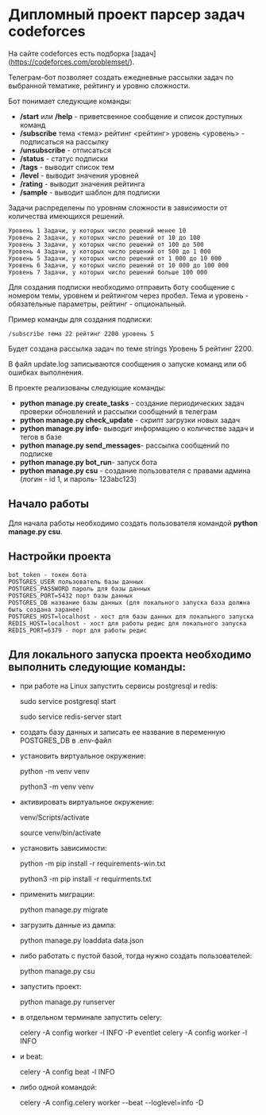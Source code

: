 # Дипломный проект парсер задач  codeforces
На сайте codeforces есть подборка [задач] (https://codeforces.com/problemset/).

Телеграм-бот позволяет создать ежедневные рассылки задач по выбранной тематике, рейтингу и уровню сложности.

Бот понимает следующие команды:
-   __/start__ или __/help__ - приветсвенное сообщение и список доступных команд
-   __/subscribe__ тема <тема> рейтинг <рейтинг> уровень <уровень> - подписаться на рассылку
-   __/unsubscribe__ - отписаться
-   __/status__ - статус подписки
-   __/tags__ - выводит список тем
-   __/level__ - выводит значения уровней
-   __/rating__ - выводит значения рейтинга
-   __/sample__ - выводит шаблон для подписки

Задачи распределены по уровням сложности в зависимости от количества имеющихся решений.

    Уровень 1 Задачи, у которых число решений менее 10
    Уровень 2 Задачи, у которых число решений от 10 до 100
    Уровень 3 Задачи, у которых число решений от 100 до 500
    Уровень 4 Задачи, у которых число решений от 500 до 1 000
    Уровень 5 Задачи, у которых число решений от 1 000 до 10 000
    Уровень 6 Задачи, у которых число решений от 10 000 до 100 000
    Уровень 7 Задачи, у которых число решений больше 100 000


Для создания подписки необходимо отправить боту сообщение с номером темы, уровнем и рейтингом через пробел. Тема и уровень -  обязательные параметры, рейтинг - опциональный.

Пример команды для создания подписки:

    /subscribe тема 22 рейтинг 2200 уровень 5

Будет создана рассылка задач по теме strings Уровень 5 рейтинг 2200.

В файл update.log записываются сообщения о запуске команд или об ошибках выполнения.

В проекте реализованы следующие команды:
-   __python manage.py create_tasks__ - создание периодических задач проверки обновлений и рассылки сообщений в телеграм
-   __python manage.py check_update__ - скрипт загрузки новых задач
-   __python manage.py info__- выводит информацию о количестве задач и тегов в базе
-   __python manage.py send_messages__- рассылка сообщений по подписке
-   __python manage.py bot_run__- запуск бота
-   __python manage.py csu__ - создание пользователя с правами админа (логин - id 1, и пароль- 123abc123)

## Начало работы
Для начала работы необходимо создать пользователя командой __python manage.py csu__.

## Настройки проекта
    bot_token - токен бота
    POSTGRES_USER пользователь базы данных
    POSTGRES_PASSWORD пароль для базы данных
    POSTGRES_PORT=5432 порт базы данных
    POSTGRES_DB название базы данных (для локального запуска база должна быть создана заранее)
    POSTGRES_HOST=localhost - хост для базы данных для локального запуска
    REDIS_HOST=localhost - хост для работы редис для локального запуска
    REDIS_PORT=6379 - порт для работы редис


## Для локального запуска проекта необходимо выполнить следующие команды:
-   при работе на Linux запустить сервисы postgresql и redis:

    sudo service postgresql start

    sudo service redis-server start
-   создать базу данных и записать ее название в переменную POSTGRES_DB в .env-файл
-   установить виртуальное окружение:

    python -m venv venv

    python3 -m venv venv
-   активировать виртуальное окружение:

    venv/Scripts/activate

    source venv/bin/activate
-   установить зависимости:

    python -m pip install -r requirements-win.txt

    python3 -m pip install -r requirments.txt
-   применить миграции:

    python manage.py migrate

-   загрузить данные из дампа:

    python  manage.py loaddata data.json

-   либо работать с пустой базой, тогда нужно создать пользователей:

    python  manage.py csu
-   запустить проект:

    python  manage.py runserver
-   в отдельном терминале запустить celery:

    celery -A config worker -l INFO -P eventlet
    celery -A config worker -l INFO
-   и beat:

    celery -A config beat -l INFO
- либо одной командой:

    celery -A config.celery worker --beat --loglevel=info -D
